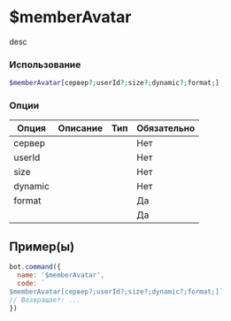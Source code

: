 # $memberAvatar
desc
### Использование
```php
$memberAvatar[сервер?;userId?;size?;dynamic?;format;]
```

### Опции

| Опция | Описание | Тип | Обязательно |
|--------|-------------|------|----------|
| сервер |  |  | Нет | 
| userId |  |  | Нет | 
| size |  |  | Нет |
| dynamic |  |  | Нет |
| format |  |  | Да |
|  |  |  | Да |
## Пример(ы)

```javascript
bot.command({
  name: '$memberAvatar',
  code: `
$memberAvatar[сервер?;userId?;size?;dynamic?;format;]`
// Возвращает: ...
})
```
